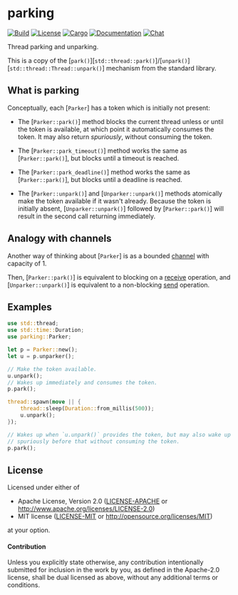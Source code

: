 # parking

[![Build](https://github.com/stjepang/parking/workflows/Build%20and%20test/badge.svg)](
https://github.com/stjepang/parking/actions)
[![License](https://img.shields.io/badge/license-MIT%2FApache--2.0-blue.svg)](
https://github.com/stjepang/parking)
[![Cargo](https://img.shields.io/crates/v/parking.svg)](
https://crates.io/crates/parking)
[![Documentation](https://docs.rs/parking/badge.svg)](
https://docs.rs/parking)
[![Chat](https://img.shields.io/discord/701824908866617385.svg?logo=discord)](
https://discord.gg/x6m5Vvt)

Thread parking and unparking.

This is a copy of the
[`park()`][`std::thread::park()`]/[`unpark()`][`std::thread::Thread::unpark()`] mechanism from
the standard library.

## What is parking

Conceptually, each [`Parker`] has a token which is initially not present:

* The [`Parker::park()`] method blocks the current thread unless or until the token is
  available, at which point it automatically consumes the token. It may also return
  *spuriously*, without consuming the token.

* The [`Parker::park_timeout()`] method works the same as [`Parker::park()`], but blocks until
  a timeout is reached.

* The [`Parker::park_deadline()`] method works the same as [`Parker::park()`], but blocks until
  a deadline is reached.

* The [`Parker::unpark()`] and [`Unparker::unpark()`] methods atomically make the token
  available if it wasn't already. Because the token is initially absent, [`Unparker::unpark()`]
  followed by [`Parker::park()`] will result in the second call returning immediately.

## Analogy with channels

Another way of thinking about [`Parker`] is as a bounded
[channel](https://doc.rust-lang.org/std/sync/mpsc/fn.sync_channel.html) with capacity of 1.

Then, [`Parker::park()`] is equivalent to blocking on a
[receive](https://doc.rust-lang.org/std/sync/mpsc/fn.sync_channel.html) operation, and [`Unparker::unpark()`] is
equivalent to a non-blocking [send](https://doc.rust-lang.org/std/sync/mpsc/struct.SyncSender.html#method.try_send) operation.

## Examples

```rust
use std::thread;
use std::time::Duration;
use parking::Parker;

let p = Parker::new();
let u = p.unparker();

// Make the token available.
u.unpark();
// Wakes up immediately and consumes the token.
p.park();

thread::spawn(move || {
    thread::sleep(Duration::from_millis(500));
    u.unpark();
});

// Wakes up when `u.unpark()` provides the token, but may also wake up
// spuriously before that without consuming the token.
p.park();
```

## License

Licensed under either of

 * Apache License, Version 2.0 ([LICENSE-APACHE](LICENSE-APACHE) or http://www.apache.org/licenses/LICENSE-2.0)
 * MIT license ([LICENSE-MIT](LICENSE-MIT) or http://opensource.org/licenses/MIT)

at your option.

#### Contribution

Unless you explicitly state otherwise, any contribution intentionally submitted
for inclusion in the work by you, as defined in the Apache-2.0 license, shall be
dual licensed as above, without any additional terms or conditions.
